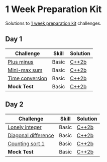 # 1 Week Preparation Kit

Solutions to [1 week preparation kit](https://www.hackerrank.com/interview/preparation-kits/one-week-preparation-kit) challenges.

## Day 1

| Challenge | Skill | Solution |
|-----------|-------|----------|
| [Plus minus](https://www.hackerrank.com/challenges/one-week-preparation-kit-plus-minus) | Basic | [C++2b](./day-1/plus-minus.cpp) |
| [Mini-max sum](https://www.hackerrank.com/challenges/one-week-preparation-kit-mini-max-sum) | Basic | [C++2b](./day-1/mini-max-sum.cpp) |
| [Time conversion](https://www.hackerrank.com/challenges/one-week-preparation-kit-time-conversion) | Basic | [C++2b](./day-1/time-conversion.cpp) |
| **Mock Test** | Basic | [C++2b](./day-1/find-median.cpp) |

## Day 2

| Challenge | Skill | Solution |
|-----------|-------|----------|
| [Lonely integer](https://www.hackerrank.com/challenges/one-week-preparation-kit-lonely-integer) | Basic | [C++2b](./day-2/lonely-integer.cpp) |
| [Diagonal difference](https://www.hackerrank.com/challenges/one-week-preparation-kit-diagonal-difference) | Basic | [C++2b](./day-2/diagonal-difference.cpp) |
| [Counting sort 1](https://www.hackerrank.com/challenges/one-week-preparation-kit-countingsort1) | Basic | [C++2b](./day-2/counting-sort-1.cpp) |
| **Mock Test** | Basic | [C++2b](./day-2/flipping-matrix.cpp) |
